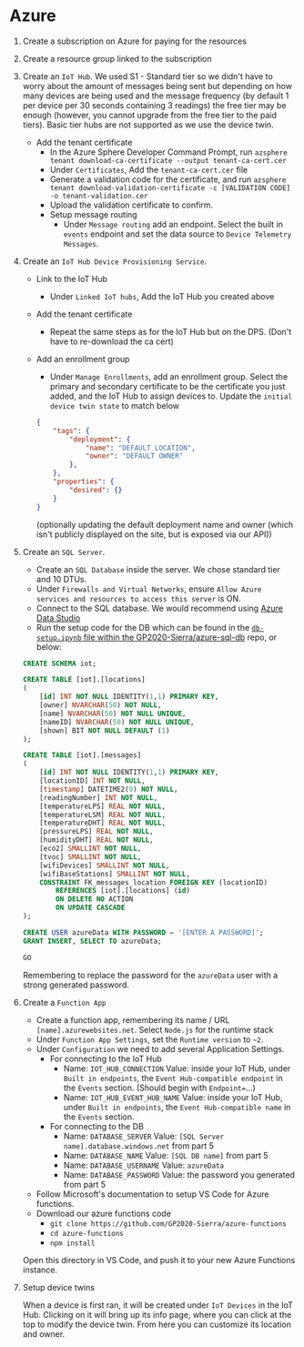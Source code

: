 # Azure

1) Create a subscription on Azure for paying for the resources

2) Create a resource group linked to the subscription

3) Create an `IoT Hub`. We used S1 - Standard tier so we didn't have to worry about the amount of messages being sent but depending on how many devices are being used and the message frequency (by default 1 per device per 30 seconds containing 3 readings) the free tier may be enough (however, you cannot upgrade from the free tier to the paid tiers). Basic tier hubs are not supported as we use the device twin.

    - Add the tenant certificate
        - In the Azure Sphere Developer Command Prompt, run `azsphere tenant download-ca-certificate --output tenant-ca-cert.cer`
        - Under `Certificates`, Add the `tenant-ca-cert.cer` file
        - Generate a validation code for the certificate, and run `azsphere tenant download-validation-certificate -c [VALIDATION CODE] -o tenant-validation.cer`
        - Upload the validation certificate to confirm.     
        - Setup message routing
            - Under `Message routing` add an endpoint. Select the built in `events` endpoint and set the data source to `Device Telemetry Messages`.

4) Create an `IoT Hub Device Provisioning Service`.

    - Link to the IoT Hub
        - Under `Linked IoT hubs`, Add the IoT Hub you created above
    - Add the tenant certificate
        - Repeat the same steps as for the IoT Hub but on the DPS. (Don't have to re-download the ca cert)
    - Add an enrollment group
        - Under `Manage Enrollments`, add an enrollment group. Select the primary and secondary certificate to be the certificate you just added, and the IoT Hub to assign devices to. Update the `initial device twin state` to match below

        ```json
        {
            "tags": {
                "deployment": {
                    "name": "DEFAULT LOCATION",
                    "owner": "DEFAULT OWNER"
                },
            },
            "properties": {
                "desired": {}
            }
        }
        ```

        (optionally updating the default deployment name and owner (which isn't publicly displayed on the site, but is exposed via our API))

5) Create an `SQL Server`.

    - Create an `SQL Database` inside the server. We chose standard tier and 10 DTUs.
    - Under `Firewalls and Virtual Networks`, ensure `Allow Azure services and resources to access this server` is ON.
    - Connect to the SQL database. We would recommend using [Azure Data Studio](https://docs.microsoft.com/en-us/sql/azure-data-studio/download-azure-data-studio?view=sql-server-ver15)
    - Run the setup code for the DB which can be found in the [`db-setup.ipynb` file within the GP2020-Sierra/azure-sql-db](https://github.com/GP2020-Sierra/azure-sql-db/blob/master/db-setup.ipynb) repo, or below:

    ```sql
    CREATE SCHEMA iot;

    CREATE TABLE [iot].[locations]
    (
        [id] INT NOT NULL IDENTITY(1,1) PRIMARY KEY,
        [owner] NVARCHAR(50) NOT NULL,
        [name] NVARCHAR(50) NOT NULL UNIQUE,
        [nameID] NVARCHAR(50) NOT NULL UNIQUE,
        [shown] BIT NOT NULL DEFAULT (1)
    );

    CREATE TABLE [iot].[messages]
    (
        [id] INT NOT NULL IDENTITY(1,1) PRIMARY KEY,
        [locationID] INT NOT NULL,
        [timestamp] DATETIME2(0) NOT NULL,
        [readingNumber] INT NOT NULL,
        [temperatureLPS] REAL NOT NULL,
        [temperatureLSM] REAL NOT NULL,
        [temperatureDHT] REAL NOT NULL,
        [pressureLPS] REAL NOT NULL,
        [humidityDHT] REAL NOT NULL,
        [eco2] SMALLINT NOT NULL,
        [tvoc] SMALLINT NOT NULL,
        [wifiDevices] SMALLINT NOT NULL,
        [wifiBaseStations] SMALLINT NOT NULL,
        CONSTRAINT FK_messages_location FOREIGN KEY (locationID)
            REFERENCES [iot].[locations] (id)
            ON DELETE NO ACTION
            ON UPDATE CASCADE
    );

    CREATE USER azureData WITH PASSWORD = '[ENTER A PASSWORD]';
    GRANT INSERT, SELECT TO azureData;

    GO
    ```

    Remembering to replace the password for the `azureData` user with a strong generated password.

6) Create a `Function App`

    - Create a function app, remembering its name / URL `[name].azurewebsites.net`. Select `Node.js` for the runtime stack
    - Under `Function App Settings`, set the `Runtime version` to `~2`.
    - Under `Configuration` we need to add several Application Settings.
        - For connecting to the IoT Hub
            - Name: `IOT_HUB_CONNECTION`
              Value: inside your IoT Hub, under `Built in endpoints`, the `Event Hub-compatible endpoint` in the `Events` section. (Should begin with `Endpoint=`...)
            - Name: `IOT_HUB_EVENT_HUB_NAME`
              Value: inside your IoT Hub, under `Built in endpoints`, the `Event Hub-compatible name` in the `Events` section.
        - For connecting to the DB
            - Name: `DATABASE_SERVER`
              Value: `[SQL Server name].database.windows.net` from part 5
            - Name: `DATABASE_NAME`
              Value: `[SQL DB name]` from part 5
            - Name: `DATABASE_USERNAME`
              Value: `azureData`
            - Name: `DATABASE_PASSWORD`
              Value: the password you generated from part 5
    - Follow Microsoft's documentation to setup VS Code for Azure functions.
    - Download our azure functions code
        - `git clone https://github.com/GP2020-Sierra/azure-functions`
        - `cd azure-functions`
        - `npm install`

    Open this directory in VS Code, and push it to your new Azure Functions instance.

7) Setup device twins

    When a device is first ran, it will be created under `IoT Devices` in the IoT Hub. 
    Clicking on it will bring up its info page, where you can click at the top to modify the device twin.
    From here you can customize its location and owner.

